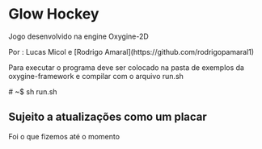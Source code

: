<h1>Glow Hockey</h1>
<p>Jogo desenvolvido na engine Oxygine-2D</p>
Por : Lucas Micol e [Rodrigo Amaral](https://github.com/rodrigopamaral1)


<p>Para executar o programa deve ser colocado na pasta de exemplos da oxygine-framework
e compilar com o arquivo run.sh </p>
# ~$ sh run.sh

<h2>Sujeito a atualizações como um placar</h2>
Foi o que fizemos até o momento

